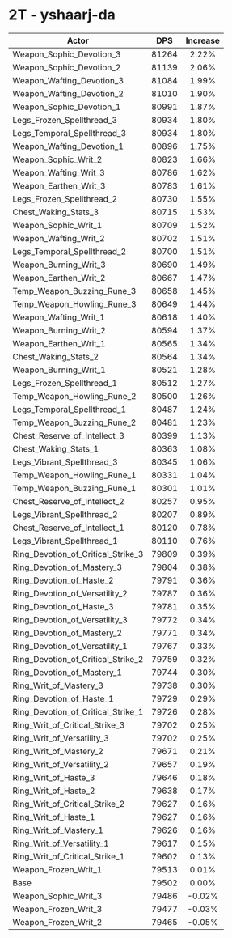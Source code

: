 # 2T - yshaarj-da
| Actor | DPS | Increase |
|---|:---:|:---:|
|Weapon_Sophic_Devotion_3|81264|2.22%|
|Weapon_Sophic_Devotion_2|81139|2.06%|
|Weapon_Wafting_Devotion_3|81084|1.99%|
|Weapon_Wafting_Devotion_2|81010|1.90%|
|Weapon_Sophic_Devotion_1|80991|1.87%|
|Legs_Frozen_Spellthread_3|80934|1.80%|
|Legs_Temporal_Spellthread_3|80934|1.80%|
|Weapon_Wafting_Devotion_1|80896|1.75%|
|Weapon_Sophic_Writ_2|80823|1.66%|
|Weapon_Wafting_Writ_3|80786|1.62%|
|Weapon_Earthen_Writ_3|80783|1.61%|
|Legs_Frozen_Spellthread_2|80730|1.55%|
|Chest_Waking_Stats_3|80715|1.53%|
|Weapon_Sophic_Writ_1|80709|1.52%|
|Weapon_Wafting_Writ_2|80702|1.51%|
|Legs_Temporal_Spellthread_2|80700|1.51%|
|Weapon_Burning_Writ_3|80690|1.49%|
|Weapon_Earthen_Writ_2|80667|1.47%|
|Temp_Weapon_Buzzing_Rune_3|80658|1.45%|
|Temp_Weapon_Howling_Rune_3|80649|1.44%|
|Weapon_Wafting_Writ_1|80618|1.40%|
|Weapon_Burning_Writ_2|80594|1.37%|
|Weapon_Earthen_Writ_1|80565|1.34%|
|Chest_Waking_Stats_2|80564|1.34%|
|Weapon_Burning_Writ_1|80521|1.28%|
|Legs_Frozen_Spellthread_1|80512|1.27%|
|Temp_Weapon_Howling_Rune_2|80500|1.26%|
|Legs_Temporal_Spellthread_1|80487|1.24%|
|Temp_Weapon_Buzzing_Rune_2|80481|1.23%|
|Chest_Reserve_of_Intellect_3|80399|1.13%|
|Chest_Waking_Stats_1|80363|1.08%|
|Legs_Vibrant_Spellthread_3|80345|1.06%|
|Temp_Weapon_Howling_Rune_1|80331|1.04%|
|Temp_Weapon_Buzzing_Rune_1|80301|1.01%|
|Chest_Reserve_of_Intellect_2|80257|0.95%|
|Legs_Vibrant_Spellthread_2|80207|0.89%|
|Chest_Reserve_of_Intellect_1|80120|0.78%|
|Legs_Vibrant_Spellthread_1|80110|0.76%|
|Ring_Devotion_of_Critical_Strike_3|79809|0.39%|
|Ring_Devotion_of_Mastery_3|79804|0.38%|
|Ring_Devotion_of_Haste_2|79791|0.36%|
|Ring_Devotion_of_Versatility_2|79787|0.36%|
|Ring_Devotion_of_Haste_3|79781|0.35%|
|Ring_Devotion_of_Versatility_3|79772|0.34%|
|Ring_Devotion_of_Mastery_2|79771|0.34%|
|Ring_Devotion_of_Versatility_1|79767|0.33%|
|Ring_Devotion_of_Critical_Strike_2|79759|0.32%|
|Ring_Devotion_of_Mastery_1|79744|0.30%|
|Ring_Writ_of_Mastery_3|79738|0.30%|
|Ring_Devotion_of_Haste_1|79729|0.29%|
|Ring_Devotion_of_Critical_Strike_1|79726|0.28%|
|Ring_Writ_of_Critical_Strike_3|79702|0.25%|
|Ring_Writ_of_Versatility_3|79702|0.25%|
|Ring_Writ_of_Mastery_2|79671|0.21%|
|Ring_Writ_of_Versatility_2|79657|0.19%|
|Ring_Writ_of_Haste_3|79646|0.18%|
|Ring_Writ_of_Haste_2|79638|0.17%|
|Ring_Writ_of_Critical_Strike_2|79627|0.16%|
|Ring_Writ_of_Haste_1|79627|0.16%|
|Ring_Writ_of_Mastery_1|79626|0.16%|
|Ring_Writ_of_Versatility_1|79617|0.15%|
|Ring_Writ_of_Critical_Strike_1|79602|0.13%|
|Weapon_Frozen_Writ_1|79513|0.01%|
|Base|79502|0.00%|
|Weapon_Sophic_Writ_3|79486|-0.02%|
|Weapon_Frozen_Writ_3|79477|-0.03%|
|Weapon_Frozen_Writ_2|79465|-0.05%|
